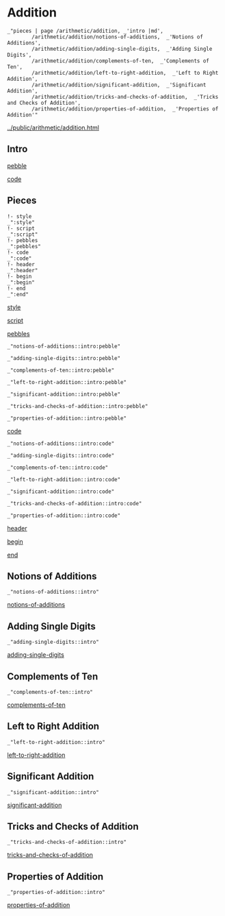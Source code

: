 # Addition

    _"pieces | page /arithmetic/addition, _'intro |md',
            /arithmetic/addition/notions-of-additions,  _'Notions of Additions',
            /arithmetic/addition/adding-single-digits,  _'Adding Single Digits',
            /arithmetic/addition/complements-of-ten,  _'Complements of Ten',
            /arithmetic/addition/left-to-right-addition,  _'Left to Right Addition',
            /arithmetic/addition/significant-addition,  _'Significant Addition',
            /arithmetic/addition/tricks-and-checks-of-addition,  _'Tricks and Checks of Addition',
            /arithmetic/addition/properties-of-addition,  _'Properties of Addition'"

[../public/arithmetic/addition.html](# "save:")


## Intro

[pebble]()

[code]()

## Pieces

    !- style
    _":style"
    !- script
    _":script"
    !- pebbles
    _":pebbles"
    !- code
    _":code"
    !- header
    _":header"
    !- begin
    _":begin"
    !- end
    _":end"

[style]() 

[script]()

[pebbles]()

    _"notions-of-additions::intro:pebble"

    _"adding-single-digits::intro:pebble"

    _"complements-of-ten::intro:pebble"

    _"left-to-right-addition::intro:pebble"

    _"significant-addition::intro:pebble"

    _"tricks-and-checks-of-addition::intro:pebble"

    _"properties-of-addition::intro:pebble"


[code]()

    _"notions-of-additions::intro:code"

    _"adding-single-digits::intro:code"

    _"complements-of-ten::intro:code"

    _"left-to-right-addition::intro:code"

    _"significant-addition::intro:code"

    _"tricks-and-checks-of-addition::intro:code"

    _"properties-of-addition::intro:code"


[header]()

[begin]()

[end]()

## Notions of Additions

    _"notions-of-additions::intro"


[notions-of-additions](pages/arithmetic_addition_notions-of-additions.md "load:")

## Adding Single Digits

    _"adding-single-digits::intro"


[adding-single-digits](pages/arithmetic_addition_adding-single-digits.md "load:")

## Complements of Ten

    _"complements-of-ten::intro"


[complements-of-ten](pages/arithmetic_addition_complements-of-ten.md "load:")

## Left to Right Addition

    _"left-to-right-addition::intro"


[left-to-right-addition](pages/arithmetic_addition_left-to-right-addition.md "load:")

## Significant Addition

    _"significant-addition::intro"


[significant-addition](pages/arithmetic_addition_significant-addition.md "load:")

## Tricks and Checks of Addition

    _"tricks-and-checks-of-addition::intro"


[tricks-and-checks-of-addition](pages/arithmetic_addition_tricks-and-checks-of-addition.md "load:")

## Properties of Addition

    _"properties-of-addition::intro"


[properties-of-addition](pages/arithmetic_addition_properties-of-addition.md "load:")